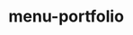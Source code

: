 # menu-portfolio
<a href="https://zupimages.net/viewer.php?id=20/33/nxap.png"><img src="https://zupimages.net/up/20/33/nxap.png" alt="" /></a>
<a href="https://zupimages.net/viewer.php?id=20/34/aigl.png"><img src="https://zupimages.net/up/20/34/aigl.png" alt="" /></a><a href="https://zupimages.net/viewer.php?id=20/34/yhws.png"><img src="https://zupimages.net/up/20/34/yhws.png" alt="" /></a>
<a href="https://zupimages.net/viewer.php?id=20/35/tjka.png"><img src="https://zupimages.net/up/20/35/tjka.png" alt="" /></a>

